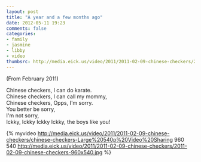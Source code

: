 ```yaml
---
layout: post
title: "A year and a few months ago"
date: 2012-05-11 19:23
comments: false
categories: 
- family
- jasmine
- libby
- video
thumbsrc: http://media.eick.us/video/2011/2011-02-09-chinese-checkers/2011-02-09-chinese-checkers-960x540.jpg
---
```

(From February 2011)

Chinese checkers, I can do karate.  
Chinese checkers, I can call my mommy,  
Chinese checkers, Opps, I'm sorry.  
You better be sorry,  
I'm not sorry,  
Ickky, Ickky Ickky Ickky, the boys like you!  

{% myvideo http://media.eick.us/video/2011/2011-02-09-chinese-checkers/chinese-checkers-Large%20540p%20Video%20Sharing 960 540 http://media.eick.us/video/2011/2011-02-09-chinese-checkers/2011-02-09-chinese-checkers-960x540.jpg %}